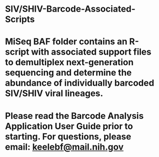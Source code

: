 # SIV/SHIV-Barcode-Associated-Scripts

# MiSeq BAF folder contains an R-script with associated support files to demultiplex next-generation sequencing and determine the abundance of individually barcoded SIV/SHIV viral lineages. 
# Please read the Barcode Analysis Application User Guide prior to starting. For questions, please email: keelebf@mail.nih.gov
